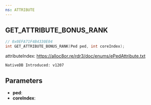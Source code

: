 ```yaml
---
ns: ATTRIBUTE
---
```

## GET_ATTRIBUTE_BONUS_RANK

```c
// 0x0EFA71F4B4330E04
int GET_ATTRIBUTE_BONUS_RANK(Ped ped, int coreIndex);
```

attributeIndex: https://alloc8or.re/rdr3/doc/enums/ePedAttribute.txt

```
NativeDB Introduced: v1207
```

## Parameters
* **ped**:
* **coreIndex**:
